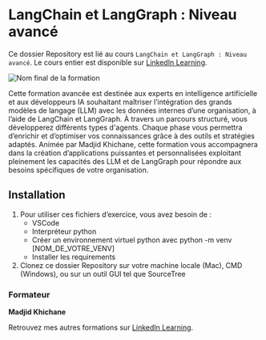 # LangChain et LangGraph : Niveau avancé

Ce dossier Repository est lié au cours `LangChain et LangGraph : Niveau avancé`. Le cours entier est disponible sur [LinkedIn Learning][lil-course-url].

![Nom final de la formation][lil-thumbnail-url] 

Cette formation avancée est destinée aux experts en intelligence artificielle et aux développeurs IA souhaitant maîtriser l’intégration des grands modèles de langage (LLM) avec les données internes d’une organisation, à l’aide de LangChain et LangGraph. À travers un parcours structuré, vous développerez différents types d'agents. Chaque phase vous permettra d’enrichir et d’optimiser vos connaissances grâce à des outils et stratégies adaptés. Animée par Madjid Khichane, cette formation vous accompagnera dans la création d’applications puissantes et personnalisées exploitant pleinement les capacités des LLM et de LangGraph pour répondre aux besoins spécifiques de votre organisation.	


## Installation

1. Pour utiliser ces fichiers d’exercice, vous avez besoin de : 
   - VSCode
   - Interpréteur python
   - Créer un environnement virtuel python avec python -m venv [NOM_DE_VOTRE_VENV]
   - Installer les requirements  
2. Clonez ce dossier Repository sur votre machine locale (Mac), CMD (Windows), ou sur un outil GUI tel que SourceTree 


### Formateur

**Madjid Khichane** 

Retrouvez mes autres formations sur [LinkedIn Learning][lil-URL-trainer].

[0]: # (Replace these placeholder URLs with actual course URLs)
[lil-course-url]: https://www.linkedin.com
[lil-thumbnail-url]: https://media.licdn.com/dms/image/v2/D4D0DAQGQe7f6_MVD2w/learning-public-crop_675_1200/B4DZaFrQpxH4AY-/0/1745999433109?e=2147483647&v=beta&t=mhq1MjvELCA_unxnbG4gwfNxTRiX5RYm9TETZ0KfmvU
[lil-URL-trainer]: https://www.linkedin.com/learning/instructors/madjid-khichane

[1]: # (End of FR-Instruction ###############################################################################################)
